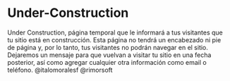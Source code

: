 # Under-Construction
Under Construction, página temporal que le informará a tus visitantes que tu sitio está en construcción. Esta página no tendrá un encabezado ni pie de página y, por lo tanto, tus visitantes no podrán navegar en el sitio. Dejaremos un mensaje para que vuelvan a visitar tu sitio en una fecha posterior, así como agregar cualquier otra información como email o teléfono. @italomoralesf @rimorsoft
